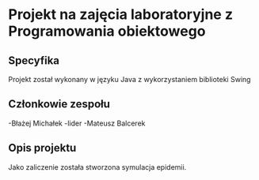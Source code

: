 # Projekt na zajęcia laboratoryjne z Programowania obiektowego

## Specyfika
Projekt został wykonany w języku Java z wykorzystaniem biblioteki Swing

## Członkowie zespołu
-Błażej Michałek -lider
-Mateusz Balcerek

## Opis projektu
Jako zaliczenie została stworzona symulacja epidemii.
